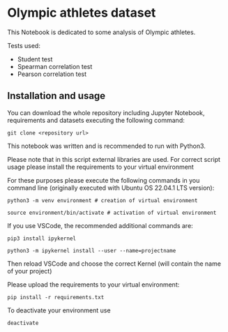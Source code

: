 ﻿# Olympic athletes dataset #

This Notebook is dedicated to some analysis of Olympic athletes.

Tests used:

- Student test
- Spearman correlation test
- Pearson correlation test

## Installation and usage ##

You can download the whole repository including Jupyter Notebook, requirements and datasets executing the following command:

`git clone <repository url>`

This notebook was written and is recommended to run with Python3.

Please note that in this script external libraries are used. For correct script usage please install the requirements to your virtual environment

For these purposes please execute the following commands in you command line (originally executed with Ubuntu OS 22.04.1 LTS version):

`python3 -m venv environment # creation of virtual environment`

`source environment/bin/activate # activation of virtual environment`

If you use VSCode, the recommended additional commands are:

`pip3 install ipykernel`

`python3 -m ipykernel install --user --name=projectname`

Then reload VSCode and choose the correct Kernel (will contain the name of your project)

Please upload the requirements to your virtual environment:

`pip install -r requirements.txt`

To deactivate your environment use

`deactivate`